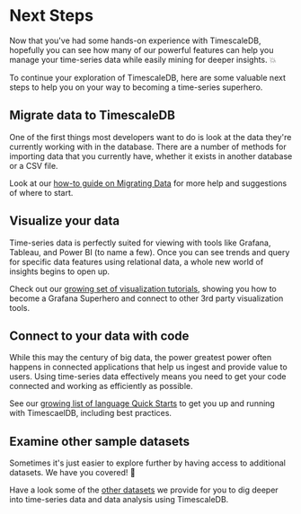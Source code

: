 # Next Steps

Now that you've had some hands-on experience with TimescaleDB, hopefully you can 
see how many of our powerful features can help you manage your time-series data
while easily mining for deeper insights. 💥

To continue your exploration of TimescaleDB, here are some valuable next steps
to help you on your way to becoming a time-series superhero.


## Migrate data to TimescaleDB

One of the first things most developers want to do is look at the data they're
currently working with in the database. There are a number of methods for 
importing data that you currently have, whether it exists in another database
or a CSV file.

Look at our [how-to guide on Migrating Data][migrate-data] for more help and suggestions of 
where to start.


## Visualize your data

Time-series data is perfectly suited for viewing with tools like Grafana, 
Tableau, and Power BI (to name a few). Once you can see trends and query
for specific data features using relational data, a whole new world of insights
begins to open up.

Check out our [growing set of visualization tutorials][visualize-data], showing you how to become a Grafana 
Superhero and connect to other 3rd party visualization tools.


## Connect to your data with code

While this may the century of big data, the power greatest power often happens
in connected applications that help us ingest and provide value to users. Using
time-series data effectively means you need to get your code connected and 
working as efficiently as possible. 

See our [growing list of language Quick Starts][connect-with-code] to get you up and running with
TimescaelDB, including best practices.

## Examine other sample datasets

Sometimes it's just easier to explore further by having access to additional
datasets. We have you covered! 🙌

Have a look some of the [other datasets][sample-data] we provide for you to dig deeper into
time-series data and data analysis using TimescaleDB.


[migrate-data]: /how-to-guides/migrate-data/
[visualize-data]: /tutorials/grafana/
[connect-with-code]: /tutorials/quick-starts/
[sample-data]: /tutorials/sample-datasets/